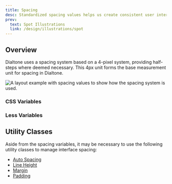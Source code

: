 ```yaml
---
title: Spacing
desc: Standardized spacing values helps us create consistent user interfaces (UIs). This consistency makes it easier for customers to scan, browse, and utilize our UIs as we're setting visual rhythmns and expectations that customres can rely upon.
prev:
  text: Spot Illustrations
  link: /design/illustrations/spot
---
```


## Overview
Dialtone uses a spacing system based on a 4-pixel system, providing half-steps where deemed necessary. This 4px unit forms the base measurement unit for spacing in Dialtone.

<div class="d-ta-center">
  <img :src="$withBase('/assets/images/spacing-example.png')" alt="A layout example with spacing values to show how the spacing system is used." class="d-w80p" />
</div>

### CSS Variables

<spacing-system-table kind="css"></spacing-system-table>

### Less Variables
<spacing-system-table kind="less"></spacing-system-table>

## Utility Classes
Aside from the spacing variables, it may be necessary to use the following utility classes to manage interface spacing:

- [Auto Spacing](../../utilities/spacing/auto-spacing)
- [Line Height](../../utilities/typography/line-height)
- [Margin](../../utilities/spacing/margin)
- [Padding](../../utilities/spacing/padding)
